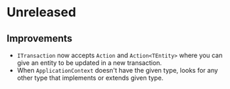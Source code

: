 # Unreleased

## Improvements

- `ITransaction` now accepts `Action` and `Action<TEntity>` where you can give
  an entity to be updated in a new transaction.
- When `ApplicationContext` doesn't have the given type, looks for any other
  type that implements or extends given type.
